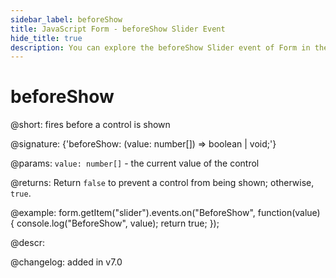 ```yaml
---
sidebar_label: beforeShow
title: JavaScript Form - beforeShow Slider Event 
hide_title: true
description: You can explore the beforeShow Slider event of Form in the documentation of the DHTMLX JavaScript UI library. Browse developer guides and API reference, try out code examples and live demos, and download a free 30-day evaluation version of DHTMLX Suite 7.
---
```

 
# beforeShow

@short: fires before a control is shown

@signature: {'beforeShow: (value: number[]) => boolean | void;'}

@params:
`value: number[]` - the current value of the control

@returns:
Return `false` to prevent a control from being shown; otherwise, `true`.

@example:
form.getItem("slider").events.on("BeforeShow", function(value) {
    console.log("BeforeShow", value);
    return true;
});

@descr:

@changelog: added in v7.0

